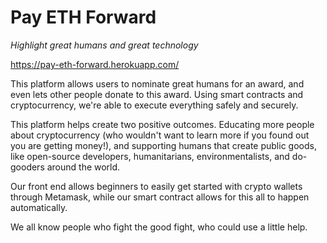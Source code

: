 # Pay ETH Forward

_Highlight great humans and great technology_

https://pay-eth-forward.herokuapp.com/

This platform allows users to nominate great humans for an award, and even lets other people donate to this award.
Using smart contracts and cryptocurrency, we're able to execute everything safely and securely. 

This platform helps create two positive outcomes. Educating more people about cryptocurrency 
(who wouldn't want to learn more if you found out you are getting money!), 
and supporting humans that create public goods, like open-source developers, 
humanitarians, environmentalists, and do-gooders around the world.

Our front end allows beginners to easily get started with crypto wallets through Metamask, while our 
smart contract allows for this all to happen automatically.




We all know people who fight the good fight, who could use a little help.



